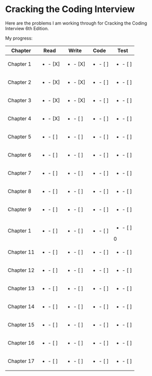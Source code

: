 # Cracking the Coding Interview

Here are the problems I am working through for Cracking the Coding Interview 6th Edition. 

My progress:

Chapter    | Read                    | Write                     | Code                          | Test 
-----------|-------------------------|---------------------------|-------------------------------|-------------------------------
Chapter 1  |<ul><li> - [X] </li></ul>| <ul><li> - [X] </li></ul> |<ul><li> - [ ] </li></ul>      |<ul><li> - [ ] </li></ul>       
Chapter 2  |<ul><li> - [X] </li></ul>| <ul><li> - [X] </li></ul> |<ul><li> - [ ] </li></ul>      |<ul><li> - [ ] </li></ul>       
Chapter 3  |<ul><li> - [X] </li></ul>| <ul><li> - [X] </li></ul> |<ul><li> - [ ] </li></ul>      |<ul><li> - [ ] </li></ul>       
Chapter 4  |<ul><li> - [X] </li></ul>| <ul><li> - [ ] </li></ul> |<ul><li> - [ ] </li></ul>      |<ul><li> - [ ] </li></ul>       
Chapter 5  |<ul><li> - [ ] </li></ul>| <ul><li> - [ ] </li></ul> |<ul><li> - [ ] </li></ul>      |<ul><li> - [ ] </li></ul>       
Chapter 6  |<ul><li> - [ ] </li></ul>| <ul><li> - [ ] </li></ul> |<ul><li> - [ ] </li></ul>      |<ul><li> - [ ] </li></ul>       
Chapter 7  |<ul><li> - [ ] </li></ul>| <ul><li> - [ ] </li></ul> |<ul><li> - [ ] </li></ul>      |<ul><li> - [ ] </li></ul>       
Chapter 8  |<ul><li> - [ ] </li></ul>| <ul><li> - [ ] </li></ul> |<ul><li> - [ ] </li></ul>      |<ul><li> - [ ] </li></ul>       
Chapter 9  |<ul><li> - [ ] </li></ul>| <ul><li> - [ ] </li></ul> |<ul><li> - [ ] </li></ul>      |<ul><li> - [ ] </li></ul>       
Chapter 1  |<ul><li> - [ ] </li></ul>| <ul><li> - [ ] </li></ul> |<ul><li> - [ ] </li></ul>      |<ul><li> - [ ] </li></ul>       0
Chapter 11 |<ul><li> - [ ] </li></ul>| <ul><li> - [ ] </li></ul> |<ul><li> - [ ] </li></ul>      |<ul><li> - [ ] </li></ul>       
Chapter 12 |<ul><li> - [ ] </li></ul>| <ul><li> - [ ] </li></ul> |<ul><li> - [ ] </li></ul>      |<ul><li> - [ ] </li></ul>       
Chapter 13 |<ul><li> - [ ] </li></ul>| <ul><li> - [ ] </li></ul> |<ul><li> - [ ] </li></ul>      |<ul><li> - [ ] </li></ul>       
Chapter 14 |<ul><li> - [ ] </li></ul>| <ul><li> - [ ] </li></ul> |<ul><li> - [ ] </li></ul>      |<ul><li> - [ ] </li></ul>       
Chapter 15 |<ul><li> - [ ] </li></ul>| <ul><li> - [ ] </li></ul> |<ul><li> - [ ] </li></ul>      |<ul><li> - [ ] </li></ul>       
Chapter 16 |<ul><li> - [ ] </li></ul>| <ul><li> - [ ] </li></ul> |<ul><li> - [ ] </li></ul>      |<ul><li> - [ ] </li></ul>       
Chapter 17 |<ul><li> - [ ] </li></ul>| <ul><li> - [ ] </li></ul> |<ul><li> - [ ] </li></ul>      |<ul><li> - [ ] </li></ul>       


